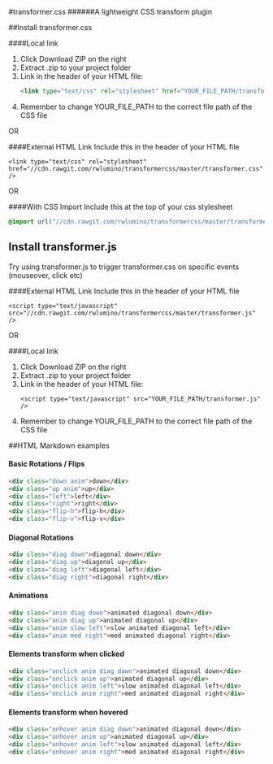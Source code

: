 #transformer.css
######A lightweight CSS transform plugin

##Install transformer.css

####Local link
1. Click Download ZIP on the right
2. Extract .zip to your project folder
3. Link in the header of your HTML file:
    ```html
    <link type="text/css" rel="stylesheet" href="YOUR_FILE_PATH/transformer.css" />
    ```
4. Remember to change YOUR_FILE_PATH to the correct file path of the CSS file

OR

####External HTML Link
Include this in the header of your HTML file
```
<link type="text/css" rel="stylesheet" href="//cdn.rawgit.com/rwlumino/transformercss/master/transformer.css" />
```

OR

####With CSS Import
Include this at the top of your css stylesheet
```css
@import url("//cdn.rawgit.com/rwlumino/transformercss/master/transformer.css") all;
```

## Install transformer.js
Try using transformer.js to trigger transformer.css on specific events (mouseover, click etc)

####External HTML Link
Include this in the header of your HTML file
```
<script type="text/javascript" src="//cdn.rawgit.com/rwlumino/transformercss/master/transformer.js" />
```

OR

####Local link
1. Click Download ZIP on the right
2. Extract .zip to your project folder
3. Link in the header of your HTML file:
    ```
    <script type="text/javascript" src="YOUR_FILE_PATH/transformer.js" />
    ```
4. Remember to change YOUR_FILE_PATH to the correct file path of the CSS file



##HTML Markdown examples
#### Basic Rotations / Flips
```html
<div class="down anim">down</div>
<div class="up anim">up</div>
<div class="left">left</div>
<div class="right">right</div>
<div class="flip-h">flip-h</div>
<div class="flip-v">flip-v</div>
```

#### Diagonal Rotations
```html
<div class="diag down">diagonal down</div>
<div class="diag up">diagonal up</div>
<div class="diag left">diagonal left</div>
<div class="diag right">diagonal right</div>
```

#### Animations
```html
<div class="anim diag down">animated diagonal down</div>
<div class="anim diag up">animated diagonal up</div>
<div class="anim slow left">slow animated diagonal left</div>
<div class="anim med right">med animated diagonal right</div>
```

#### Elements transform when clicked
```html
<div class="onclick anim diag down">animated diagonal down</div>
<div class="onclick anim up">animated diagonal up</div>
<div class="onclick anim left">slow animated diagonal left</div>
<div class="onclick anim right">med animated diagonal right</div>
```

#### Elements transform when hovered
```html
<div class="onhover anim diag down">animated diagonal down</div>
<div class="onhover anim up">animated diagonal up</div>
<div class="onhover anim left">slow animated diagonal left</div>
<div class="onhover anim right">med animated diagonal right</div>
```



